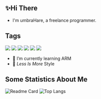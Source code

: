 ## ✨Hi There
- I'm umbraHare, a freelance programmer.  

## Tags
![](https://img.shields.io/badge/OS-Linux-2bbc8a?logo=linux&logoColor=white) ![](https://img.shields.io/badge/Editor-VsCode-2bbc8a?logo=visualstudiocode&logoColor=white) ![](https://img.shields.io/badge/Code-C/C++-2bbc8a?logo=c&logoColor=white) ![](https://img.shields.io/badge/Code-Java-2bbc8a?logo=java&logoColor=white) ![](https://img.shields.io/badge/Code-Python-2bbc8a?logo=python&logoColor=white) ![](https://img.shields.io/badge/Tools-MySQL-2bbc8a?logo=mysql&logoColor=white)
- 🌱 I’m currently learning ARM
- 💬 _Less Is More_ Style

## Some Statistics About Me
![Readme Card](https://github-readme-stats.vercel.app/api?username=umbraHare&show_icons=true&line_height=27&theme=tokyonight) ![Top Langs](https://github-readme-stats.vercel.app/api/top-langs/?username=umbraHare&exclude_repo=umbraHare.github.io&hide=java,html,tex&layout=default&langs_count=3&theme=tokyonight)
